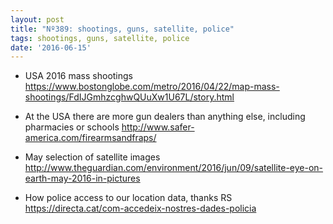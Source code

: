 ```yaml
---
layout: post
title: "Nº389: shootings, guns, satellite, police"
tags: shootings, guns, satellite, police
date: '2016-06-15'
---
```


* USA 2016 mass shootings
  https://www.bostonglobe.com/metro/2016/04/22/map-mass-shootings/FdIJGmhzcghwQUuXw1U67L/story.html

* At the USA there are more gun dealers than anything else, including pharmacies or schools
  http://www.safer-america.com/firearmsandfraps/

* May selection of satellite images
  http://www.theguardian.com/environment/2016/jun/09/satellite-eye-on-earth-may-2016-in-pictures

* How police access to our location data, thanks RS
  https://directa.cat/com-accedeix-nostres-dades-policia
